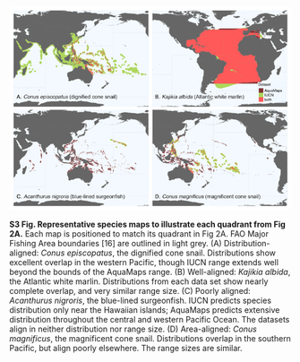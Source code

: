 ![s3 fig](../figs/s3fig.png)

**S3 Fig. Representative species maps to illustrate each quadrant from Fig 2A.** Each map is positioned to match its quadrant in Fig 2A. FAO Major Fishing Area boundaries [16] are outlined in light grey. (A) Distribution-aligned: _Conus episcopatus_, the dignified cone snail. Distributions show excellent overlap in the western Pacific, though IUCN range extends well beyond the bounds of the AquaMaps range. (B) Well-aligned: _Kajikia albida_, the Atlantic white marlin. Distributions from each data set show nearly complete overlap, and very similar range size. (C) Poorly aligned: _Acanthurus nigroris_, the blue-lined surgeonfish. IUCN predicts species distribution only near the Hawaiian islands; AquaMaps predicts extensive distribution throughout the central and western Pacific Ocean. The datasets align in neither distribution nor range size. (D) Area-aligned: _Conus magnificus_, the magnificent cone snail. Distributions overlap in the southern Pacific, but align poorly elsewhere. The range sizes are similar.
